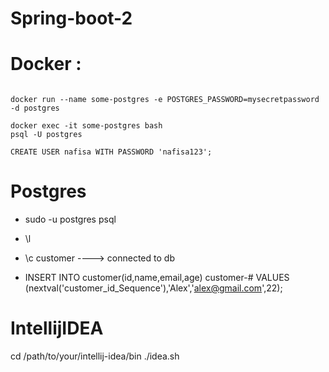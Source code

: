 # Spring-boot-2

# Docker :

```

docker run --name some-postgres -e POSTGRES_PASSWORD=mysecretpassword -d postgres

docker exec -it some-postgres bash
psql -U postgres

CREATE USER nafisa WITH PASSWORD 'nafisa123';
```
# Postgres 
- sudo -u postgres psql
- \l
- \c customer ----> connected to db
  
- INSERT INTO customer(id,name,email,age)
customer-# VALUES (nextval('customer_id_Sequence'),'Alex','alex@gmail.com',22);

# IntellijIDEA
cd /path/to/your/intellij-idea/bin
./idea.sh